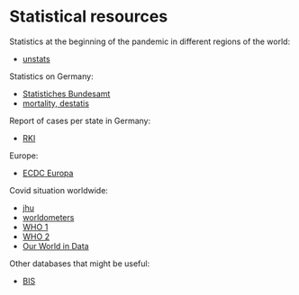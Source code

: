 # Statistical resources

Statistics at the beginning of the pandemic in different regions of the world:
- [unstats](https://unstats.un.org/unsd/ccsa/documents/covid19-report-ccsa.pdf)

Statistics on Germany:
- [Statistiches Bundesamt](https://www.destatis.de/EN/Home/_node.html)
- [mortality, destatis](https://www.destatis.de/EN/Themes/Cross-Section/Corona/Society/kontextinformationen-gesellschaft-society.html)

Report of cases per state in Germany:
- [RKI](https://www.rki.de/DE/Content/InfAZ/N/Neuartiges_Coronavirus/Fallzahlen.html)

Europe:
- [ECDC Europa](https://www.ecdc.europa.eu/en/geographical-distribution-2019-ncov-cases)

Covid situation worldwide:
- [jhu](https://coronavirus.jhu.edu/)
- [worldometers](https://www.worldometers.info/coronavirus/)
- [WHO 1](https://covid19.who.int/)
- [WHO 2](https://www.who.int/emergencies/diseases/novel-coronavirus-2019/situation-reports)
- [Our World in Data](https://ourworldindata.org/coronavirus-source-data)

Other databases that might be useful:
- [BIS](https://www.bis.org/ifc/covid19.htm)
